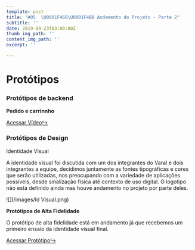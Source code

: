 ```yaml
---
template: post
title: "#05  \U0001F468‍\U0001F4BB Andamento do Projeto - Parte 2"
subtitle: ''
date: 2019-09-23T03:00:00Z
thumb_img_path: ''
content_img_path: ''
excerpt: ''

---
```

# **Protótipos**

### Protótipos de backend

**Pedido e carrinnho**

[Acessar Vídeo](https://www.youtube.com/watch?v=VPksuVcFlec)[↪](https://youtu.be/l9EfHSSs2DA "Acessar vídeo")

### Protótipos de Design

Identidade Visual

A identidade visual foi discutida com um dos integrantes do Varal e dois integrantes a equipe, decidimos juntamente as fontes tipográficas e cores que serão utilizadas, nos preocupando com a variedade de aplicações possíveis, desde sinalização física até contexto de uso digital. O logotipo não está definido ainda mas houve andamento no projeto por parte deles.

![](/images/Id Visual.png)

**Protótipos de Alta Fidelidade**

O protótipo de alta fidelidade está em andamento já que recebemos um primeiro ensaio da identidade visual final.

[Acessar Protótipo↪](https://xd.adobe.com/view/649832bf-5224-4566-4a67-d6407ea480ea-12a9/)